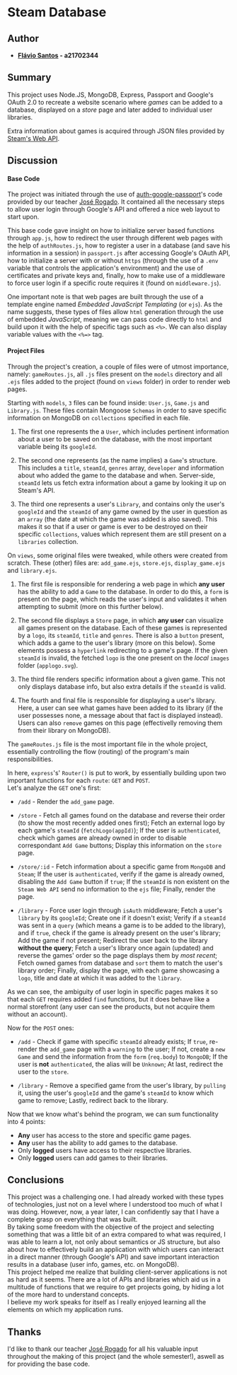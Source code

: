# **Steam Database**

## Author

- **[Flávio Santos](https://github.com/fs000) - a21702344**

## Summary

This project uses Node.JS, MongoDB, Express, Passport and Google's OAuth 2.0 to
recreate a website scenario where *games* can be added to a database, displayed
on a *store* page and later added to individual user libraries.

Extra information about games is acquired through JSON files provided by
[Steam's Web API](https://developer.valvesoftware.com/wiki/Steam_Web_API#JSON).

## Discussion

#### Base Code

The project was initiated through the use of
[auth-google-passport](https://github.com/jrogado/auth-google-passport)'s code
provided by our teacher [José Rogado](https://github.com/jrogado).
It contained all the necessary steps to allow user login through Google's API and
offered a nice web layout to start upon.

This base code gave insight on how to initialize server based functions through
`app.js`, how to redirect the user through different web pages with the help of
`authRoutes.js`, how to register a user in a database (and save his information
in a session) in `passport.js` after accessing Google's OAuth API, how to
initialize a server with or without `https` (through the use of a `.env` variable
that controls the application's environment) and the use of certificates and
private keys and, finally, how to make use of a middleware to force user login
if a specific route requires it (found on `middleware.js`).

One important note is that web pages are built through the use of a template engine
named *Embedded JavaScript Templating* (or `ejs`). As the name suggests, these
types of files allow `html` generation through the use of embedded *JavaScript*,
meaning we can pass code directly to `html` and build upon it with the help of
specific tags such as `<%>`. We can also display variable values with the `<%=>` tag.

#### Project Files

Through the project's creation, a couple of files were of utmost importance, namely:
`gameRoutes.js`, all `.js` files present on the `models` directory and all `.ejs`
files added to the project (found on `views` folder) in order to render web pages.

Starting with `models`, `3` files can be found inside: `User.js`, `Game.js` and
`Library.js`. These files contain Mongoose `Schemas` in order to save specific
information on MongoDB on `collections` specified in each file.

1. The first one represents the a `User`, which includes pertinent information
about a user to be saved on the database, with the most important variable being
its `googleId`.

2. The second one represents (as the name implies) a `Game`'s structure. This
includes a `title`, `steamId`, `genres` array, `developer` and information about
who added the game to the database and when. Server-side, `steamId` lets us fetch
extra information about a game by looking it up on Steam's API.

3. The third one represents a user's `Library`, and contains only the user's
`googleId` and the `steamId` of any game owned by the user in question as an
`array` (the date at which the game was added is also saved). This makes it so
that if a user or game is ever to be destroyed on their specific `collections`,
values which represent them are still present on a `libraries` collection.

On `views`, some original files were tweaked, while others were created from scratch.
These (other) files are: `add_game.ejs`, `store.ejs`, `display_game.ejs` and `library.ejs`.

1. The first file is responsible for rendering a web page in which **any user**
has the ability to add a `Game` to the database. In order to do this, a `form`
is present on the page, which reads the user's input and validates it when
attempting to submit (more on this further below).

2. The second file displays a `Store` page, in which **any user** can visualize
all games present on the database. Each of these games is represented by a `logo`,
its `steamId`, `title` and `genres`. There is also a `button` present, which adds
a game to the user's library (more on this below). Some elements possess a
`hyperlink` redirecting to a game's page. If the given `steamId` is invalid, the
fetched `logo` is the one present on the *local* `images` folder (`applogo.svg`).

3. The third file renders specific information about a given game. This not only
displays database info, but also extra details if the `steamId` is valid.

4. The fourth and final file is responsible for displaying a user's library.
Here, a user can see what games have been added to its library (if the user
possesses none, a message about that fact is displayed instead). Users can also
`remove` games on this page (effectivelly removing them from their library on MongoDB).

The `gameRoutes.js` file is the most important file in the whole project,
essentially controlling the flow (routing) of the program's main responsibilities.

In here, `express`'s' `Router()` is put to work, by essentially building upon two
important functions for each `route`: `GET` and `POST`.\
Let's analyze the `GET` one's first:

- `/add` - Render the `add_game` page.

- `/store` - Fetch all games found on the database and reverse their order (to
show the most recently added ones first); Fetch an external logo by each game's
`steamId` (`fetchLogo(appId)`); If the user is `authenticated`, check which games
are already owned in order to disable correspondant `Add Game` buttons; Display
this information on the `store` page.

- `/store/:id` - Fetch information about a specific game from `MongoDB` and `Steam`;
If the user is `authenticated`, verify if the game is already owned, disabling the
`Add Game` button if `true`; If the `steamId` is non existent on the `Steam Web API`
send no information to the `ejs` file; Finally, render the page.

- `/library` - Force user login through `isAuth` middleware; Fetch a user's
`library` by its `googleId`; Create one if it doesn't exist; Verify if a `steamId`
was sent in a `query` (which means a game is to be added to the library), and if
`true`, check if the game is already present on the user's library; Add the game
if not present; Redirect the user back to the library **without the query**;
Fetch a user's library once again (updated) and reverse the games' order so the
page displays them by *most recent*; Fetch owned games from database and `sort`
them to match the user's library order; Finally, display the page, with each game
showcasing a `logo`, title and date at which it was added to the `library`.

As we can see, the ambiguity of user login in specific pages makes it so that each
`GET` requires added `find` functions, but it does behave like a normal storefront
(any user can see the products, but not acquire them without an account).

Now for the `POST` ones:

- `/add` - Check if game with specific `steamId` already exists; If `true`, re-render
the `add_game` page with a `warning` to the user; If not, create a `new Game` and
send the information from the `form` (`req.body`) to `MongoDB`; If the user is **not**
`authenticated`, the alias will be `Unknown`; At last, redirect the user to the `store`.

- `/library` - Remove a specified game from the user's library, by `pulling` it,
using the user's `googleId` and the game's `steamId` to know which game to remove;
Lastly, redirect back to the library.

Now that we know what's behind the program, we can sum functionality into 4 points:

- **Any** user has access to the store and specific game pages.
- **Any** user has the ability to add games to the database.
- Only **logged** users have access to their respective libraries.
- Only **logged** users can add games to their libraries.

## Conclusions

This project was a challenging one. I had already worked with these types of
technologies, just not on a level where I understood too much of what I was doing.
However, now, a year later, I can confidently say that I have a complete grasp on
everything that was built.\
By taking some freedom with the objective of the project and selecting something
that was a little bit of an extra compared to what was required, I was able to
learn a lot, not only about semantics or JS structure, but also about how to
effectively build an application with which users can interact in a direct manner
(through Google's API) and save important interaction results in a database (user
info, games, etc. on MongoDB).\
This project helped me realize that building client-server applications is not
as hard as it seems. There are a lot of APIs and libraries which aid us in a
multitude of functions that we require to get projects going, by hiding a lot
of the more hard to understand concepts.\
I believe my work speaks for itself as I really enjoyed learning all the
elements on which my application runs.

## Thanks

I'd like to thank our teacher [José Rogado](https://github.com/jrogado) for all
his valuable input throughout the making of this project (and the whole semester!),
aswell as for providing the base code.
